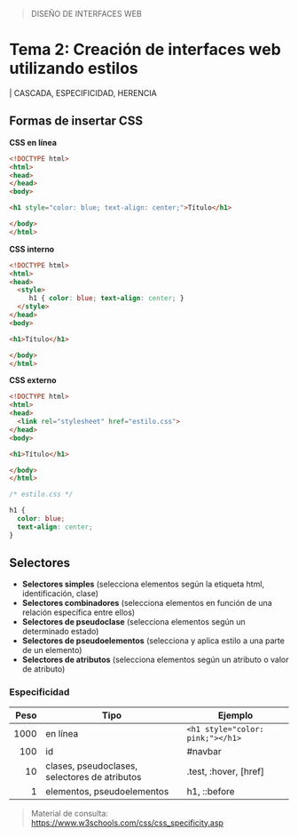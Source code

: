 > DISEÑO DE INTERFACES WEB

# Tema 2: Creación de interfaces web utilizando estilos
| CASCADA, ESPECIFICIDAD, HERENCIA

## Formas de insertar CSS

**CSS en línea**

```html
<!DOCTYPE html>
<html>
<head>
</head>
<body>

<h1 style="color: blue; text-align: center;">Título</h1>

</body>
</html>
```

**CSS interno**
```html
<!DOCTYPE html>
<html>
<head>
  <style>
     h1 { color: blue; text-align: center; }
  </style>
</head>
<body>

<h1>Título</h1>

</body>
</html>
```


**CSS externo**

```html
<!DOCTYPE html>
<html>
<head>
  <link rel="stylesheet" href="estilo.css">
</head>
<body>

<h1>Título</h1>

</body>
</html>
```

```css
/* estilo.css */

h1 {
  color: blue;
  text-align: center;
}
```

## Selectores

- **Selectores simples** (selecciona elementos según la etiqueta html, identificación, clase)
- **Selectores combinadores** (selecciona elementos en función de una relación específica entre ellos)
- **Selectores de pseudoclase** (selecciona elementos según un determinado estado)
- **Selectores de pseudoelementos** (selecciona y aplica estilo a una parte de un elemento)
- **Selectores de atributos** (selecciona elementos según un atributo o valor de atributo)


### Especificidad

Peso   | Tipo                                            | Ejemplo  
------:|-------------------------------------------------|------------
1000   | en línea                                        | `<h1 style="color: pink;"></h1>`
 100   | id                                              | #navbar
  10   | clases, pseudoclases, selectores de atributos   | .test, :hover, [href]
   1   | elementos, pseudoelementos                      | h1, ::before


> Material de consulta: https://www.w3schools.com/css/css_specificity.asp
